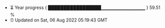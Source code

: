 - ⏳ Year progress { █████████████████▁▁▁▁▁▁▁▁▁▁▁▁▁ } 59.51 %
- ⏰ Updated on Sat, 06 Aug 2022 05:19:43 GMT

